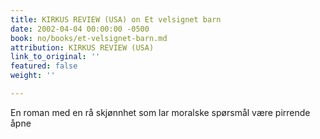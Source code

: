 ```yaml
---
title: KIRKUS REVIEW (USA) on Et velsignet barn
date: 2002-04-04 00:00:00 -0500
book: no/books/et-velsignet-barn.md
attribution: KIRKUS REVIEW (USA)
link_to_original: ''
featured: false
weight: ''

---
```

En roman med en rå skjønnhet som lar moralske spørsmål være pirrende åpne